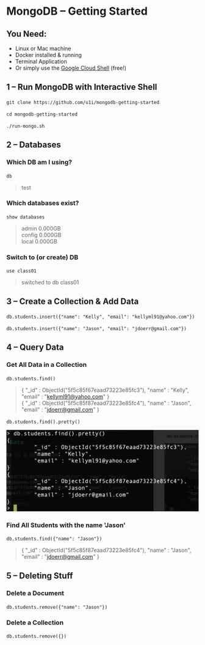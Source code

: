 # MongoDB – Getting Started

## You Need:

* Linux or Mac machine
* Docker installed & running
* Terminal Application
* Or simply use the [Google Cloud Shell](https://console.cloud.google.com/home/dashboard?cloudshell=true) (free!)

## 1 – Run MongoDB with Interactive Shell

`git clone https://github.com/u1i/mongodb-getting-started`

`cd mongodb-getting-started`

`./run-mongo.sh`

## 2 – Databases

### Which DB am I using?

`db`

> test

### Which databases exist?

`show databases`

> admin   0.000GB    
> config  0.000GB    
> local   0.000GB

### Switch to (or create) DB

`use class01`

> switched to db class01

## 3 – Create a Collection & Add Data

`db.students.insert({"name": "Kelly", "email": "kellyml91@yahoo.com"})`

`db.students.insert({"name": "Jason", "email": "jdoerr@gmail.com"})`

## 4 – Query Data

### Get All Data in a Collection

`db.students.find()`

> { "\_id" : ObjectId("5f5c85f67eaad73223e85fc3"), "name" : "Kelly", "email" : "kellyml91@yahoo.com" }    
> { "_id" : ObjectId("5f5c85f87eaad73223e85fc4"), "name" : "Jason", "email" : "jdoerr@gmail.com" }

`db.students.find().pretty()`

![](./output00.png)

### Find All Students with the name 'Jason'

`db.students.find({"name": "Jason"})`

> { "_id" : ObjectId("5f5c85f87eaad73223e85fc4"), "name" : "Jason", "email" : "jdoerr@gmail.com" }

## 5 – Deleting Stuff

### Delete a Document

`db.students.remove({"name": "Jason"})`

### Delete a Collection
`db.students.remove({})`